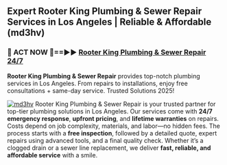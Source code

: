 ## Expert Rooter King Plumbing & Sewer Repair Services in Los Angeles | Reliable & Affordable (md3hv)  

<h3>🚿 ACT NOW 🌟==►► <a href="https://tinyurl.com/2ne6vx2x" rel="nofollow">Rooter King Plumbing & Sewer Repair 24/7</a></h3>

**Rooter King Plumbing & Sewer Repair** provides top-notch plumbing services in Los Angeles. From repairs to installations, enjoy free consultations + same-day service. Trusted Solutions 2025!

[![md3hv](https://i.imgur.com/4PFF4AK.jpeg)](https://tinyurl.com/2ne6vx2x)
Rooter King Plumbing & Sewer Repair is your trusted partner for top-tier plumbing solutions in Los Angeles. Our services come with **24/7 emergency response**, **upfront pricing**, and **lifetime warranties** on repairs. Costs depend on job complexity, materials, and labor—no hidden fees. The process starts with a **free inspection**, followed by a detailed quote, expert repairs using advanced tools, and a final quality check. Whether it’s a clogged drain or a sewer line replacement, we deliver **fast, reliable, and affordable service** with a smile.